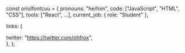 const oriolfontcuu = { 
pronouns: "he/him",
code: ["JavaScript", "HTML", "CSS"],
tools: ["React", ...],
current_job: { role: "Student" },

links: {

twitter: "https://twitter.com/ohfrox",   
}, };
